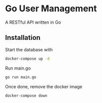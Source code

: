 # Go User Management

A RESTful API written in Go

## Installation

Start the database with

```bash
docker-compose up -d
```
Run main.go
```bash
go run main.go
```
Once done, remove the docker image
```bash
docker-compose down
```
